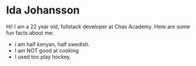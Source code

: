 # Ida Johansson #

Hi! I am a 22 year old, fullstack developer at Chas Academy. Here are some fun facts about me: 
* i am half kenyan, half swedish. 
* I am NOT good at cooking
* I used too play hockey. 
 
